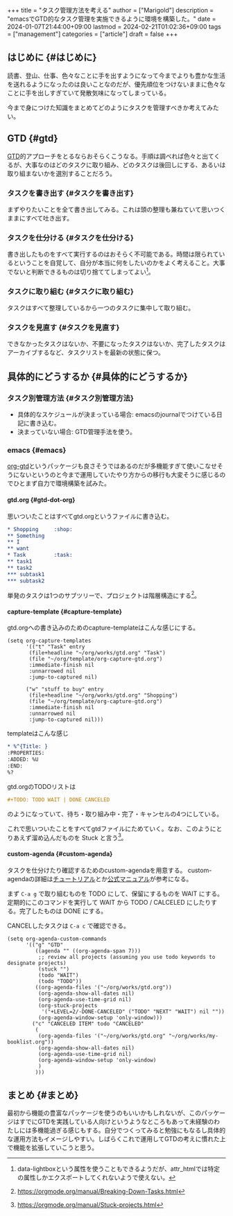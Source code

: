 +++
title = "タスク管理方法を考える"
author = ["Marigold"]
description = "emacsでGTD的なタスク管理を実施できるように環境を構築した。"
date = 2024-01-07T21:44:00+09:00
lastmod = 2024-02-21T01:02:36+09:00
tags = ["management"]
categories = ["article"]
draft = false
+++

## はじめに {#はじめに}

読書、登山、仕事、色々なことに手を出すようになって今までよりも豊かな生活を送れるようになったのは良いことなのだが、優先順位をつけないままに色々なことに手を出しすぎていて発散気味になってしまっている。

今まで身につけた知識をまとめてどのようにタスクを管理すべきか考えてみたい。


## GTD {#gtd}

[GTD](https://ja.wikipedia.org/wiki/Getting_Things_Done)的アプローチをとるならおそらくこうなる。手順は調べれば色々と出てくるが、大事なのはどのタスクに取り組み、どのタスクは後回しにする、あるいは取り組まないかを選別することだろう。


### タスクを書き出す {#タスクを書き出す}

まずやりたいことを全て書き出してみる。これは頭の整理も兼ねていて思いつくままにすべて吐き出す。


### タスクを仕分ける {#タスクを仕分ける}

書き出したものをすべて実行するのはおそらく不可能である。時間は限られているということを自覚して、自分が本当に何をしたいのかをよく考えること。大事でないと判断できるものは切り捨ててしまってよい[^fn:1]。


### タスクに取り組む {#タスクに取り組む}

タスクはすべて整理しているから一つのタスクに集中して取り組む。


### タスクを見直す {#タスクを見直す}

できなかったタスクはないか、不要になったタスクはないか、完了したタスクはアーカイブするなど、タスクリストを最新の状態に保つ。


## 具体的にどうするか {#具体的にどうするか}


### タスク別管理方法 {#タスク別管理方法}

-   具体的なスケジュールが決まっている場合: emacsのjournalでつけている日記に書き込む。
-   決まっていない場合: GTD管理手法を使う。


### emacs {#emacs}

[org-gtd](https://github.com/Trevoke/org-gtd.el)というパッケージも良さそうではあるのだが多機能すぎて使いこなせそうにないというのと今まで運用していたやり方からの移行も大変そうに感じるのでひとまず自力で環境構築を試みた。


#### gtd.org {#gtd-dot-org}

思いついたことはすべてgtd.orgというファイルに書き込む。

```org
* Shopping     :shop:
** Something
** I
** want
* Task         :task:
** task1
** task2
*** subtask1
*** subtask2
```

単発のタスクは1つのサブツリーで、プロジェクトは階層構造にする[^fn:2]。


#### capture-template {#capture-template}

gtd.orgへの書き込みのためのcapture-templateはこんな感じにする。

```elisp
(setq org-capture-templates
      '(("t" "Task" entry
       (file+headline "~/org/works/gtd.org" "Task")
       (file "~/org/template/org-capture-gtd.org")
       :immediate-finish nil
       :unnarrowed nil
       :jump-to-captured nil)

      ("w" "stuff to buy" entry
       (file+headline "~/org/works/gtd.org" "Shopping")
       (file "~/org/template/org-capture-gtd.org")
       :immediate-finish nil
       :unnarrowed nil
       :jump-to-captured nil)))
```

templateはこんな感じ

```org
* %^{Title: }
:PROPERTIES:
:ADDED: %U
:END:
%?
```

gtd.orgのTODOリストは

```org
#+TODO: TODO WAIT | DONE CANCELED
```

のようになっていて、待ち・取り組み中・完了・キャンセルの4つにしている。

これで思いついたことをすべてgtdファイルにためていく。なお、このようにとりあえず溜め込んだものを Stuck と言う[^fn:3]。


#### custom-agenda {#custom-agenda}

タスクを仕分けたり確認するためのcustom-agendaを用意する。
custom-agendaの詳細は[チュートリアル](https://orgmode.org/worg/org-tutorials/org-custom-agenda-commands.html)とか[公式マニュアル](https://orgmode.org/manual/Custom-Agenda-Views.html)が参考になる。

まず `C-a g` で取り組むものを TODO にして、保留にするものを WAIT にする。定期的にこのコマンドを実行して WAIT から TODO / CALCELED にしたりする。完了したものは DONE にする。

CANCELしたタスクは `C-a c` で確認できる。

```elisp
(setq org-agenda-custom-commands
      '(("g" "GTD"
         ((agenda "" ((org-agenda-span 7)))
          ;; review all projects (assuming you use todo keywords to designate projects)
          (stuck "")
          (todo "WAIT")
          (todo "TODO"))
         ((org-agenda-files '("~/org/works/gtd.org"))
          (org-agenda-show-all-dates nil)
          (org-agenda-use-time-grid nil)
          (org-stuck-projects
           '("+LEVEL=2/-DONE-CANCELED" ("TODO" "NEXT" "WAIT") nil ""))
          (org-agenda-window-setup 'only-window)))
        ("c" "CANCELED ITEM" todo "CANCELED"
         (
          (org-agenda-files '("~/org/works/gtd.org" "~/org/works/my-booklist.org"))
          (org-agenda-show-all-dates nil)
          (org-agenda-use-time-grid nil)
          (org-agenda-window-setup 'only-window)
          )
         )))
```


## まとめ {#まとめ}

最初から機能の豊富なパッケージを使うのもいいかもしれないが、このパッケージはすでにGTDを実践している人向けというようなところもあって未経験のわたしには多機能過ぎる感じもする。自分でつくってみると勉強にもなるし具体的な運用方法もイメージしやすい。しばらくこれで運用してGTDの考えに慣れた上で機能を拡張していこうと思う。

[^fn:1]: data-lightboxという属性を使うこともできるようだが、attr_htmlでは特定の属性しかエクスポートしてくれないようで使えない。
[^fn:2]: <https://orgmode.org/manual/Breaking-Down-Tasks.html>
[^fn:3]: <https://orgmode.org/manual/Stuck-projects.html>
